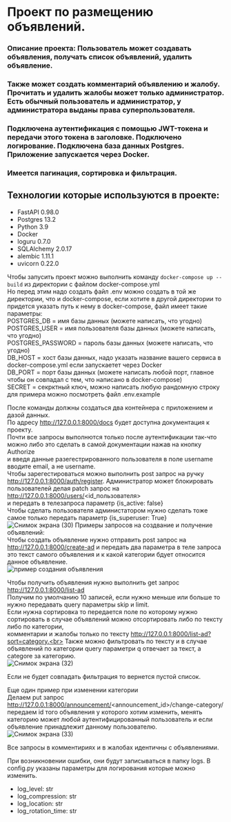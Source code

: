 # Проект по размещению объявлений.
### Описание проекта: Пользователь может создавать объявления, получать список объявлений, удалить объявление.
### Также может создать комментарий объявлению и жалобу. Прочитать и удалить жалобы может только администратор. Есть обычный пользователь и администратор, у администратора выданы права суперпользователя.
### Подключена аутентификация с помощью JWT-токена и передачи этого токена в заголовке. Подключено логирование. Подключена база данных Postgres. Приложение запускается через Docker.
### Имеется пагинация, сортировка и фильтрация.
## Технологии которые используются в проекте:
- FastAPI 0.98.0
- Postgres 13.2
- Python 3.9
- Docker
- loguru 0.7.0
- SQLAlchemy 2.0.17
- alembic 1.11.1
- uvicorn 0.22.0

Чтобы запусить проект можно выполнить команду `docker-compose up --build` из директории с файлом docker-compose.yml <br>
Но перед этим надо создать файл .env можно создать в той же директории, что и docker-compose, если хотите в другой директории то придется указать путь к нему в docker-compose, файл имеет такие параметры: <br>
POSTGRES_DB = имя базы данных (можете написать, что угодно) <br>
POSTGRES_USER = имя пользователя базы данных (можете написать, что угодно) <br>
POSTGRES_PASSWORD = пароль базы данных (можете написать, что угодно) <br>
DB_HOST = хост базы данных, надо указать название вашего сервиса в docker-compose.yml если запускаетет через Docker<br>
DB_PORT = порт базы данных (можете написать любой порт, главное чтобы он совпадал с тем, что написано в docker-compose) <br>
SECRET = секрктный ключ, можно написать любую рандомную строку <br>
для примера можно посмотреть файл .env.example<br>

После команды должны создаться два контейнера с приложением и дазой данных. <br>
По адресу http://127.0.0.1:8000/docs будет доступна документация к проекту. <br>
Почти все запросы выполнются только после аутентификации так-что можно либо это сделать в самой документации нажав на кнопку Authorize<br>
и введя данные разегестрированного пользователя в поле username вводите email, а не username.<br>
Чтобы зарегестироваться можно выполнить post запрос на ручку http://127.0.0.1:8000/auth/register.
Администратор может блокировать пользователей делая patch запрос на http://127.0.0.1:8000/users/<id_пользователя> <br>
и передать в телезапроса параметр {is_active: false} <br>
Чтобы сделать пользователя администатором нужно сделать тоже самое только передать параметр {is_superuser: True}<br>
![Снимок экрана (30)](https://github.com/vomerf/nsk-ad/assets/101176519/56cb5249-8724-454e-8341-5254724f2033)
Примеры запросов на создвание и получение объявлений:<br>
Чтобы создать объявление нужно отправить post запрос на http://127.0.0.1:8000/create-ad и передать два параметра в теле запроса<br>
это текст самого объявления и к какой категории бдует относится данное объявление.<br>
![пример создания объявления](https://github.com/vomerf/nsk-ad/assets/101176519/5e0577a8-5da7-4b45-81e9-e1409a9bad8c)

Чтобы получить объявления нужно выполнить get запрос http://127.0.0.1:8000/list-ad<br>
Получим по умолчанию 10 записей, если нужно меньше или больше то нужно передавать query параметры skip и limit.<br>
Если нужна сортировка то передается поле по которому нужно сортировать в случае объявлений можно отсортировать либо по тексту либо по категории,<br>
комментарии и жалобы только по тексту http://127.0.0.1:8000/list-ad?sort=category.<br>
Также можно фильтровать по тексту и в случае объявлений по категории query параметри q отвечает за текст, а categore за категорию.<br>
![Снимок экрана (32)](https://github.com/vomerf/nsk-ad/assets/101176519/40e9e6eb-c454-48e9-8be0-b29cce47e360)

Если не будет совпадать фильтрация то вернется пустой список.

Еще один пример при изменении категории<br>
Делаем put запрос http://127.0.0.1:8000/announcement/<announcement_id>/change-category/ передаем id того объявления у которого хотим изменить, менять категорию может любой аутентифицированный пользователь и если объявление принадлежит данному пользователю.
![Снимок экрана (33)](https://github.com/vomerf/nsk-ad/assets/101176519/1127f451-86c4-4624-98bd-a04fca1c1dec)


Все запросы в комментириях и в жалобах идентичны с объявлениями.

При возникновении ошибки, они будут записываться в папку logs. В config.py указаны параметры для логирования которые можно изменить.
- log_level: str 
- log_compression: str
- log_location: str
- log_rotation_time: str

